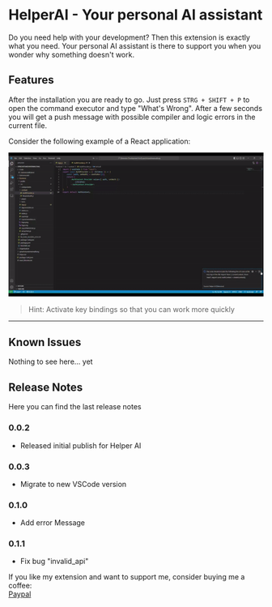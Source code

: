 # HelperAI - Your personal AI assistant

Do you need help with your development? Then this extension is exactly what you need. Your personal AI assistant is there to support you when you wonder why something doesn't work. 

## Features

After the installation you are ready to go. Just press `STRG + SHIFT + P` to open the command executor and type "What's Wrong". After a few seconds you will get a push message with possible compiler and logic errors in the current file.

Consider the following example of a React application:

![Show usecase](images/Fix.gif "Usecase")

> Hint: Activate key bindings so that you can work more quickly

___
## Known Issues
Nothing to see here... yet
## Release Notes
Here you can find the last release notes
### 0.0.2
- Released initial publish for Helper AI
### 0.0.3
- Migrate to new VSCode version
### 0.1.0
- Add error Message
### 0.1.1
- Fix bug "invalid_api"

If you like my extension and want to support me, consider buying me a coffee: 
<br/>
[Paypal](https://www.paypal.com/paypalme/PascalThurow)
